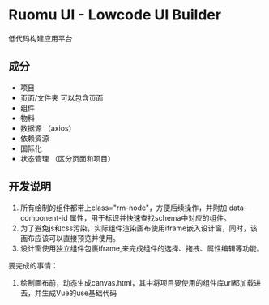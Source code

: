# Ruomu UI - Lowcode UI Builder

低代码构建应用平台

## 成分
- 项目
- 页面/文件夹 可以包含页面
- 组件
- 物料
- 数据源 （axios）
- 依赖资源
- 国际化
- 状态管理 （区分页面和项目）



## 开发说明
1. 所有绘制的组件都带上class="rm-node"，方便后续操作，并附加 data-component-id 属性，用于标识并快速查找schema中对应的组件。
2. 为了避免js和css污染，实际组件渲染画布使用iframe嵌入设计窗，同时，该画布应该可以直接预览并使用。
3. 设计窗使用独立组件包裹iframe,来完成组件的选择、拖拽、属性编辑等功能。

要完成的事情：
1. 绘制画布前，动态生成canvas.html，其中将项目要使用的组件库url都加载进去，并生成Vue的use基础代码